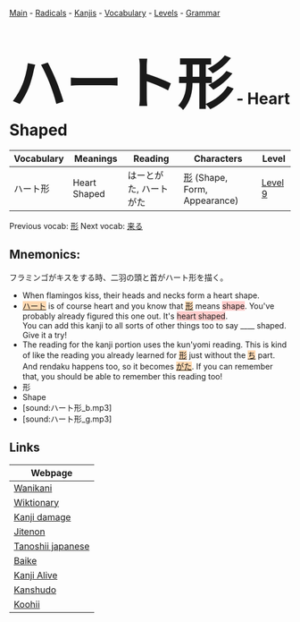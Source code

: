 <style> bigfont {font-size: 100px}</style>
[Main](../README.md) -
[Radicals](../radicals.md) -
[Kanjis](../kanjis.md) -
[Vocabulary](../vocabulary.md) -
[Levels](../levels.md) -
[Grammar](../grammar.md)
# <bigfont> ハート形</bigfont> - Heart Shaped 

| Vocabulary | Meanings | Reading | Characters | Level |
| --- | --- | --- | --- | --- |
| ハート形 | Heart Shaped | はーとがた, ハートがた |  [形](../kanjis/形.md) (Shape, Form, Appearance) | [Level 9](../levels/wk_level9.md) |

Previous vocab: [形](形.md) Next vocab: [来る](来る.md) 

## Mnemonics:
フラミンゴがキスをする時、二羽の頭と首がハート形を描く。
* When flamingos kiss, their heads and necks form a heart shape.
* <span style="background-color:#fed8b1"> [ハート](https://jisho.org/search/ハート)</span> is of course heart and you know that <span style="background-color:#fed8b1"> [形](https://jisho.org/search/形)</span> means <span style="background-color:#ffcccb"> shape</span>. You've probably already figured this one out. It's <span style="background-color:#ffcccb"> heart shaped</span>. <br />You can add this kanji to all sorts of other things too to say ____ shaped. Give it a try!
* The reading for the kanji portion uses the kun'yomi reading. This is kind of like the reading you already learned for <span style="background-color:#fed8b1"> [形](https://jisho.org/search/形)</span> just without the <span style="background-color:#fed8b1"> [ち](https://jisho.org/search/ち)</span> part. And rendaku happens too, so it becomes <span style="background-color:#fed8b1"> [がた](https://jisho.org/search/がた)</span>. If you can remember that, you should be able to remember this reading too!
* 形
* Shape
* [sound:ハート形_b.mp3]
* [sound:ハート形_g.mp3]


## Links 

| Webpage |
| --- |
| [Wanikani          ](https://www.wanikani.com/kanji/ハート形) |
| [Wiktionary        ](https://en.wiktionary.org/wiki/ハート形) |
| [Kanji damage      ](http://www.kanjidamage.com/kanji/search?utf8=✓&q=ハート形) |
| [Jitenon           ](https://jitenon.com/kanji/ハート形) |
| [Tanoshii japanese ](https://www.tanoshiijapanese.com/dictionary/kanji.cfm?k=ハート形) |
| [Baike             ](https://baike.baidu.com/item/ハート形) |
| [Kanji Alive       ](https://app.kanjialive.com/ハート形) |
| [Kanshudo          ](https://www.kanshudo.com/searchmn?q=ハート形) |
| [Koohii            ](https://kanji.koohii.com/study/kanji/ハート形) |
